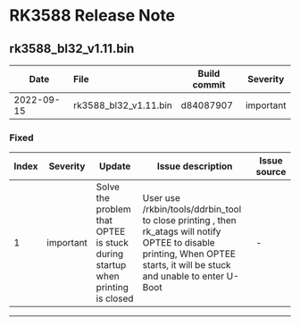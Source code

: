# RK3588 Release Note

## rk3588_bl32_v1.11.bin

| Date       | File                  | Build commit | Severity  |
| ---------- | :-------------------- | ------------ | --------- |
| 2022-09-15 | rk3588_bl32_v1.11.bin | d84087907    | important |

### Fixed

| Index | Severity  | Update                                                       | Issue description                                            | Issue source |
| ----- | --------- | ------------------------------------------------------------ | ------------------------------------------------------------ | ------------ |
| 1     | important | Solve the problem that OPTEE is stuck during startup when printing is closed | User use /rkbin/tools/ddrbin_tool to close printing ,  then rk_atags will notify OPTEE to disable printing, When OPTEE starts, it will be stuck and unable to enter U-Boot | -            |

------
